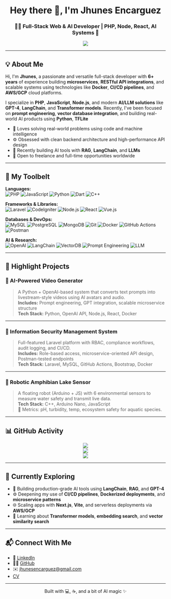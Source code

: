 <h1 align="center">Hey there 👋, I'm Jhunes Encarguez</h1>
<h3 align="center">🧑‍💻 Full-Stack Web & AI Developer | PHP, Node, React, AI Systems 🚀</h3>

<p align="center">
  <img src="https://readme-typing-svg.demolab.com/?lines=Innovative%20Full-stack%20Developer;AI-Powered%20Solutions%20Builder;Backend%20Wizard%20%F0%9F%9A%80;Always%20Learning%20New%20Things%20%E2%9C%A8&center=true&width=600&height=45&pause=1000&color=F97316&vCenter=true&size=22" />
</p>

---

## 💡 About Me

Hi, I'm **Jhunes**, a passionate and versatile full-stack developer with **6+ years** of experience building **microservices**, **RESTful API integrations**, and scalable systems using technologies like **Docker**, **CI/CD pipelines**, and **AWS/GCP** cloud platforms.

I specialize in **PHP**, **JavaScript**, **Node.js**, and modern **AI/LLM solutions** like **GPT-4**, **LangChain**, and **Transformer models**. Recently, I've been focused on **prompt engineering**, **vector database integration**, and building real-world AI products using **Python**, **TFLite**

- 🧠 Loves solving real-world problems using code and machine intelligence  
- ⚙️ Obsessed with clean backend architecture and high-performance API design  
- 🤖 Recently building AI tools with **RAG**, **LangChain**, and **LLMs**  
- 🧩 Open to freelance and full-time opportunities worldwide

---

## 🧰 My Toolbelt

**Languages:**  
![PHP](https://img.shields.io/badge/PHP-777BB4?style=flat&logo=php&logoColor=white) 
![JavaScript](https://img.shields.io/badge/JavaScript-F7DF1E?style=flat&logo=javascript&logoColor=black)
![Python](https://img.shields.io/badge/Python-3776AB?style=flat&logo=python&logoColor=white) 
![Dart](https://img.shields.io/badge/Dart-0175C2?style=flat&logo=dart&logoColor=white)
![C++](https://img.shields.io/badge/C++-00599C?style=flat&logo=cplusplus&logoColor=white)

**Frameworks & Libraries:**  
![Laravel](https://img.shields.io/badge/Laravel-F9322C?style=flat&logo=laravel&logoColor=white)
![CodeIgniter](https://img.shields.io/badge/CodeIgniter-E44D26?style=flat&logo=codeigniter&logoColor=white)
![Node.js](https://img.shields.io/badge/Node.js-339933?style=flat&logo=nodedotjs&logoColor=white)
![React](https://img.shields.io/badge/React-20232A?style=flat&logo=react&logoColor=61DAFB)
![Vue.js](https://img.shields.io/badge/Vue.js-35495E?style=flat&logo=vue.js&logoColor=4FC08D)

**Databases & DevOps:**  
![MySQL](https://img.shields.io/badge/MySQL-4479A1?style=flat&logo=mysql&logoColor=white)
![PostgreSQL](https://img.shields.io/badge/PostgreSQL-336791?style=flat&logo=postgresql&logoColor=white)
![MongoDB](https://img.shields.io/badge/MongoDB-47A248?style=flat&logo=mongodb&logoColor=white)
![Git](https://img.shields.io/badge/Git-F05032?style=flat&logo=git&logoColor=white)
![Docker](https://img.shields.io/badge/Docker-2496ED?style=flat&logo=docker&logoColor=white)
![GitHub Actions](https://img.shields.io/badge/GitHub_Actions-2088FF?style=flat&logo=github-actions&logoColor=white)
![Postman](https://img.shields.io/badge/Postman-FF6C37?style=flat&logo=postman&logoColor=white)

**AI & Research:**  
![OpenAI](https://img.shields.io/badge/OpenAI-412991?style=flat&logo=openai&logoColor=white)
![LangChain](https://img.shields.io/badge/LangChain-00B4D8?style=flat)
![VectorDB](https://img.shields.io/badge/Vector-DB-blueviolet)
![Prompt Engineering](https://img.shields.io/badge/Prompt--Engineering-FACC15?style=flat)
![LLM](https://img.shields.io/badge/LLM-GPT--4-purple)

---

## 🚀 Highlight Projects

### 🎥 AI-Powered Video Generator
> A Python + OpenAI-based system that converts text prompts into livestream-style videos using AI avatars and audio.  
**Includes:** Prompt engineering, GPT integration, scalable microservice structure  
**Tech Stack:** Python, OpenAI API, Node.js, React, Docker

---

### 🔐 Information Security Management System
> Full-featured Laravel platform with RBAC, compliance workflows, audit logging, and CI/CD.  
**Includes:** Role-based access, microservice-oriented API design, Postman-tested endpoints  
**Tech Stack:** Laravel, MySQL, GitHub Actions, Bootstrap, Docker

---

### 🐸 Robotic Amphibian Lake Sensor
> A floating robot (Arduino + JS) with 6 environmental sensors to measure water safety and transmit live data.  
**Tech Stack:** C++, Arduino Nano, JavaScript  
🧪 Metrics: pH, turbidity, temp, ecosystem safety for aquatic species.

---

## 📊 GitHub Activity

<p align="center">
  <img src="https://github-readme-stats.vercel.app/api?username=guileston13&show_icons=true&theme=radical&hide=issues" />
  <br/>
  <img src="https://github-readme-streak-stats.herokuapp.com/?user=guileston13&theme=radical" />
  <br/>
  <img src="https://github-readme-stats.vercel.app/api/top-langs/?username=guileston13&layout=compact&theme=radical" />
</p>

---

## 🎯 Currently Exploring

- 🤖 Building production-grade AI tools using **LangChain**, **RAG**, and **GPT-4**
- ⚙️ Deepening my use of **CI/CD pipelines**, **Dockerized deployments**, and **microservice patterns**
- 🌐 Scaling apps with **Next.js**, **Vite**, and serverless deployments via **AWS/GCP**
- 🧠 Learning about **Transformer models**, **embedding search**, and **vector similarity search**

---

## 📬 Connect With Me

- 💼 [LinkedIn](https://www.linkedin.com/in/jhunes-encarguez-3ba806171/)
- 🧑‍💻 [GitHub](https://github.com/guileston13)
- ✉️ jhunesencarguez@gmail.com
- [CV]([https://github.com/guileston13](https://drive.google.com/file/d/1B9Lk8FJDbeHNZ8wVuixhTCeWE3VhcORz/view?usp=sharing))
---

<p align="center">Built with 💻, ☕, and a bit of AI magic ✨</p>
